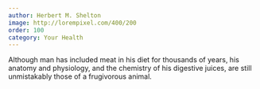 ```yaml
---
author: Herbert M. Shelton
image: http://lorempixel.com/400/200
order: 100
category: Your Health
---
```


Although man has included meat in his diet for thousands of years, his anatomy and physiology, and the chemistry of his digestive juices, are still unmistakably those of a frugivorous animal.
